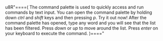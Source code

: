 u8R"====(
The command palette is used to quickly access and run commands by text input.
You can open the command palette by holding down *ctrl* and *shift* keys and then pressing *p*.
Try it out now!
After the command palette has opened, type any word and you will see that the list has been filtered.
Press *down* or *up* to move around the list.
Press *enter* on your keyboard to execute the command.
)===="
